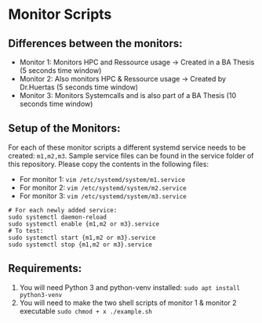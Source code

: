 # Monitor Scripts 

## Differences between the monitors:
* Monitor 1: Monitors HPC and Ressource usage -> Created in a BA Thesis (5 seconds time window)
* Monitor 2: Also monitors HPC & Ressource usage -> Created by Dr.Huertas (5 seconds time window)
* Monitor 3: Monitors Systemcalls and is also part of a BA Thesis (10 seconds time window)


## Setup of the Monitors:
For each of these monitor scripts a different systemd service needs to be created: `m1,m2,m3`.
Sample service files can be found in the service folder of this repository. Please copy the contents in the following files:
* For monitor 1: `vim /etc/systemd/system/m1.service`
* For monitor 2: `vim /etc/systemd/system/m2.service`
* For monitor 3: `vim /etc/systemd/system/m3.service`

```
# For each newly added service:
sudo systemctl daemon-reload
sudo systemctl enable {m1,m2 or m3}.service
# To test:
sudo systemctl start {m1,m2 or m3}.service
sudo systemctl stop {m1,m2 or m3}.service
```

## Requirements:
1. You will need Python 3 and python-venv installed: `sudo apt install python3-venv` 
2. You will need to make the two shell scripts of monitor 1 & monitor 2 executable `sudo chmod + x ./example.sh`


